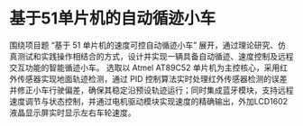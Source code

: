 # 基于51单片机的自动循迹小车
围绕项目题 “基于 51 单片机的速度可控自动循迹小车” 展开，通过理论研究、仿真测试和实践操作相结合的方式，设计并实现一辆具备自动循迹、速度控制及远程交互功能的智能循迹小车。
选取以 Atmel AT89C52 单片机为主控核心，采用红外传感器实现地面轨迹检测，通过 PID 控制算法实时处理红外传感器检测的误差并修正小车行驶偏差，确保其稳定沿预设轨迹运行；同时集成蓝牙模块，支持远程速度调节与状态控制，并通过电机驱动模块实现速度的精确输出，外加LCD1602液晶显示屏实时显示左右车轮速度。

